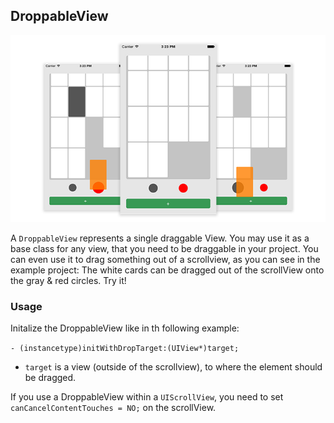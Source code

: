 ## DroppableView
 
![Screenshot](screenshots.png)

A `DroppableView` represents a single draggable View. You may use it as a base class for any view, that you need to be draggable in your project. You can even use it to drag something out of a scrollview, as you can see in the example project: The white cards can be dragged out of the scrollView onto the gray & red circles. Try it!

### Usage

Initalize the DroppableView like in th following example:  

`- (instancetype)initWithDropTarget:(UIView*)target;`

- `target` is a view (outside of the scrollview), to where the element should be dragged.

If you use a DroppableView within a `UIScrollView`, you need to set `canCancelContentTouches = NO;` on the scrollView.

 